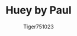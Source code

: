 ---
title: Huey by Paul
img: showcase.jpg
caption: "Kapuzenjacke aus Baumwolle mit kontrastierendem Innenfutter von Paul"
category: huey
author: Tiger751023
---